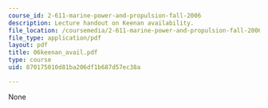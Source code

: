 ```yaml
---
course_id: 2-611-marine-power-and-propulsion-fall-2006
description: Lecture handout on Keenan availability.
file_location: /coursemedia/2-611-marine-power-and-propulsion-fall-2006/870175010d81ba206df1b687d57ec38a_06keenan_avail.pdf
file_type: application/pdf
layout: pdf
title: 06keenan_avail.pdf
type: course
uid: 870175010d81ba206df1b687d57ec38a

---
```

None